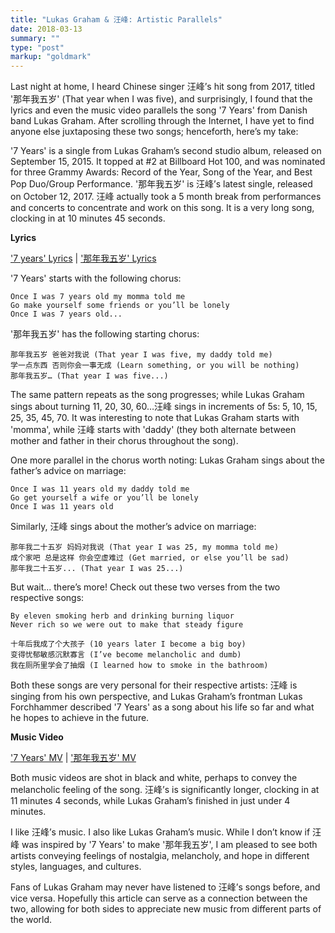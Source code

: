 ```yaml
---
title: "Lukas Graham & 汪峰: Artistic Parallels"
date: 2018-03-13
summary: ""
type: "post"
markup: "goldmark"
---
```


Last night at home, I heard Chinese singer 汪峰’s hit song from 2017, titled '那年我五岁' (That year when I was five), and surprisingly, I found that the lyrics and even the music video parallels the song '7 Years' from Danish band Lukas Graham. After scrolling through the Internet, I have yet to find anyone else juxtaposing these two songs; henceforth, here’s my take:

'7 Years' is a single from Lukas Graham’s second studio album, released on September 15, 2015. It topped at #2 at Billboard Hot 100, and was nominated for three Grammy Awards: Record of the Year, Song of the Year, and Best Pop Duo/Group Performance. '那年我五岁' is 汪峰’s latest single, released on October 12, 2017. 汪峰 actually took a 5 month break from performances and concerts to concentrate and work on this song. It is a very long song, clocking in at 10 minutes 45 seconds.

**Lyrics**

['7 years' Lyrics](https://genius.com/Lukas-graham-7-years-lyrics) | ['那年我五岁' Lyrics](https://baike.baidu.com/item/%E9%82%A3%E5%B9%B4%E6%88%91%E4%BA%94%E5%B2%81/22159952?fr=aladdin)

'7 Years' starts with the following chorus:

```
Once I was 7 years old my momma told me
Go make yourself some friends or you’ll be lonely
Once I was 7 years old...
```

'那年我五岁' has the following starting chorus:

```
那年我五岁 爸爸对我说 (That year I was five, my daddy told me)
学一点东西 否则你会一事无成 (Learn something, or you will be nothing)
那年我五岁… (That year I was five...)
```

The same pattern repeats as the song progresses; while Lukas Graham sings about turning 11, 20, 30, 60…汪峰 sings in increments of 5s: 5, 10, 15, 25, 35, 45, 70. It was interesting to note that Lukas Graham starts with 'momma', while 汪峰 starts with 'daddy' (they both alternate between mother and father in their chorus throughout the song).

One more parallel in the chorus worth noting: Lukas Graham sings about the father’s advice on marriage:

```
Once I was 11 years old my daddy told me
Go get yourself a wife or you’ll be lonely
Once I was 11 years old
```

Similarly, 汪峰 sings about the mother’s advice on marriage:

```
那年我二十五岁 妈妈对我说 (That year I was 25, my momma told me)
成个家吧 总是这样 你会空虚难过 (Get married, or else you’ll be sad)
那年我二十五岁... (That year I was 25...)
```

But wait... there’s more! Check out these two verses from the two respective songs:

```
By eleven smoking herb and drinking burning liquor
Never rich so we were out to make that steady figure
```

```
十年后我成了个大孩子 (10 years later I become a big boy)
变得忧郁敏感沉默寡言 (I’ve become melancholic and dumb)
我在厕所里学会了抽烟 (I learned how to smoke in the bathroom)
```
Both these songs are very personal for their respective artists: 汪峰 is singing from his own perspective, and Lukas Graham’s frontman Lukas Forchhammer described '7 Years' as a song about his life so far and what he hopes to achieve in the future.

**Music Video**

['7 Years' MV](https://www.youtube.com/watch?v=LHCob76kigA) | ['那年我五岁' MV](https://www.youtube.com/watch?v=zoGi3q63id8)

Both music videos are shot in black and white, perhaps to convey the melancholic feeling of the song. 汪峰’s is significantly longer, clocking in at 11 minutes 4 seconds, while Lukas Graham’s finished in just under 4 minutes.

I like 汪峰’s music. I also like Lukas Graham’s music. While I don’t know if 汪峰 was inspired by '7 Years' to make '那年我五岁', I am pleased to see both artists conveying feelings of nostalgia, melancholy, and hope in different styles, languages, and cultures.

Fans of Lukas Graham may never have listened to 汪峰’s songs before, and vice versa. Hopefully this article can serve as a connection between the two, allowing for both sides to appreciate new music from different parts of the world.
